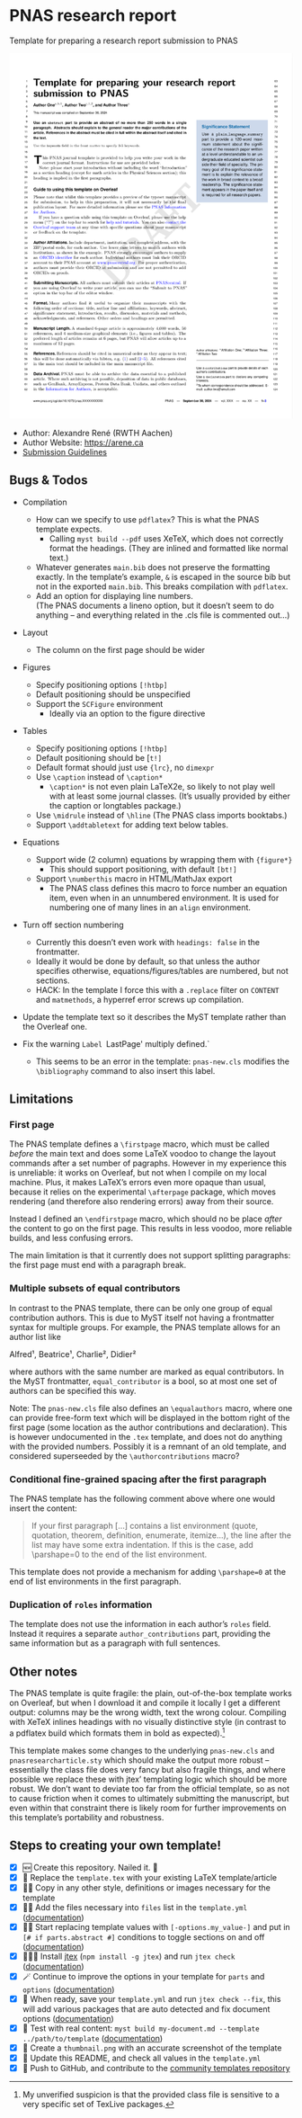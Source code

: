 # PNAS research report

Template for preparing a research report submission to PNAS

![](thumbnail.png)

- Author: Alexandre René (RWTH Aachen)
- Author Website: https://arene.ca
- [Submission Guidelines](https://www.pnas.org/author-center/submitting-your-manuscript)

## Bugs & Todos

* Compilation
  - How can we specify to use `pdflatex`? This is what the PNAS template expects.
    - Calling `myst build --pdf` uses XeTeX, which does not correctly format
      the headings. (They are inlined and formatted like normal text.)
  - Whatever generates `main.bib` does not preserve the formatting exactly.
    In the template’s example, `&` is escaped in the source bib but not in the
    exported `main.bib`. This breaks compilation with `pdflatex`.
  - Add an option for displaying line numbers.  
    (The PNAS documents a lineno option, but it doesn’t seem to do anything
    – and everything related in the .cls file is commented out…)

* Layout
  - The column on the first page should be wider

* Figures
  - Specify positioning options `[!htbp]`
  - Default positioning should be unspecified
  - Support the `SCFigure` environment
      + Ideally via an option to the figure directive

* Tables
  - Specify positioning options `[!htbp]`
  - Default positioning should be [`t!]`
  - Default format should just use `{lrc}`, no `dimexpr`
  - Use `\caption` instead of `\caption*`
    + `\caption*` is not even plain LaTeX2e, so likely to not play well with at least some journal classes. (It’s usually provided by either the caption or longtables package.)
  - Use `\midrule` instead of `\hline`
    (The PNAS class imports booktabs.)
  - Support `\addtabletext` for adding text below tables.

* Equations
  - Support wide (2 column) equations by wrapping them with `{figure*}`
    + This should support positioning, with default `[bt!]`
  - Support `\numberthis` macro in HTML/MathJax export
    + The PNAS class defines this macro to force number an equation item,
      even when in an unnumbered environment. It is used for numbering
      one of many lines in an `align` environment.

* Turn off section numbering
  - Currently this doesn’t even work with `headings: false` in the frontmatter.
  - Ideally it would be done by default, so that unless the author specifies otherwise, equations/figures/tables are numbered, but not sections. 
  - HACK: In the template I force this with a `.replace` filter on `CONTENT` and `matmethods`, a hyperref error screws up compilation.

* Update the template text so it describes the MyST template rather than the Overleaf one.

* Fix the warning `Label `LastPage' multiply defined.`
  + This seems to be an error in the template: `pnas-new.cls` modifies the `\bibliography` command to also insert this label.

## Limitations

### First page
The PNAS template defines a `\firstpage` macro, which must be called _before_ the main text and does some LaTeX voodoo to change the layout commands after a set number of pagraphs. However in my experience this is unreliable: it works on Overleaf, but not when I compile on my local machine. Plus, it makes LaTeX’s errors even more opaque than usual, because it relies on the experimental `\afterpage` package, which moves rendering (and therefore also rendering errors) away from their source.

Instead I defined an `\endfirstpage` macro, which should no be place _after_ the content to go on the first page. This results in less voodoo, more reliable builds, and less confusing errors.

The main limitation is that it currently does not support splitting paragraphs: the first page must end with a paragraph break.

### Multiple subsets of equal contributors
In contrast to the PNAS template, there can be only one group of equal contribution authors. This is due to MyST itself not having a frontmatter syntax for multiple groups.
For example, the PNAS template allows for an author list like

Alfred¹, Beatrice¹, Charlie², Didier²

where authors with the same number are marked as equal contributors.
In the MyST frontmatter, `equal_contributor` is a bool, so at most one set of authors can be specified this way.

Note: The `pnas-new.cls` file also defines an `\equalauthors` macro, where one can provide free-form text which will be displayed in the bottom right of the first page (some location as the author contributions and declaration). This is however undocumented in the `.tex` template, and does not do anything with the provided numbers. Possibly it is a remnant of an old template, and considered superseeded by the `\authorcontributions` macro?

### Conditional fine-grained spacing after the first paragraph

The PNAS template has the following comment above where one would insert the content:

> If your first paragraph […] contains a list environment
> (quote, quotation, theorem, definition, enumerate, itemize...), the line
> after the list may have some extra indentation. If this is the case,
> add \parshape=0 to the end of the list environment.

This template does not provide a mechanism for adding `\parshape=0` at the end of list environments in the first paragraph.

### Duplication of `roles` information

The template does not use the information in each author’s `roles` field.
Instead it requires a separate `author_contributions` part, providing the same
information but as a paragraph with full sentences.

## Other notes

The PNAS template is quite fragile: the plain, out-of-the-box template works on Overleaf, but when I download it and compile it locally I get a different output: columns may be the wrong width, text the wrong colour. Compiling with XeTeX inlines headings with no visually distinctive style (in contrast to a pdflatex build which formats them in bold as expected).[^why-fragile]

This template makes some changes to the underlying `pnas-new.cls` and `pnasresearcharticle.sty` which should make the output more robust – essentially the class file does very fancy but also fragile things, and where possible we replace  these with jtex’ templating logic which should be more robust. We don’t want to deviate too far from the official template, so as not to cause friction when it comes to ultimately submitting the manuscript, but even within that constraint there is likely room for further improvements on this template’s portability and robustness.

[^why-fragile]: My unverified suspicion is that the provided class file is sensitive to a very specific set of TexLive packages.

## Steps to creating your own template!

- [x] 🆕 Create this repository. Nailed it. 🚀
- [x] 📑 Replace the `template.tex` with your existing LaTeX template/article
- [x] 👯‍♀️ Copy in any other style, definitions or images necessary for the template
- [x] 👩‍🔬 Add the files necessary into `files` list in the `template.yml` ([documentation](https://myst-tools.org/docs/mystjs/jtex/template-yml))
- [x] 🧙‍♀️ Start replacing template values with `[-options.my_value-]` and put in `[# if parts.abstract #]` conditions to toggle sections on and off ([documentation](https://myst-tools.org/docs/mystjs/jtex/template-rules))
- [x] 👩🏿‍💻 Install [jtex](https://myst-tools.org/docs/mystjs/jtex) (`npm install -g jtex`) and run `jtex check` ([documentation](https://myst-tools.org/docs/mystjs/jtex/command-line))
- [x] 🪄 Continue to improve the options in your template for `parts` and `options` ([documentation](https://myst-tools.org/docs/mystjs/jtex/document))
- [x] 💾 When ready, save your `template.yml` and run `jtex check --fix`, this will add various packages that are auto detected and fix document options ([documentation](https://myst-tools.org/docs/mystjs/jtex/command-line))
- [x] 🧪 Test with real content: `myst build my-document.md --template ../path/to/template` ([documentation](https://myst-tools.org/docs/mystjs/guide/creating-pdf-documents))
- [x] 📸 Create a `thumbnail.png` with an accurate screenshot of the template
- [x] 🧭 Update this README, and check all values in the `template.yml`
- [x] 🚀 Push to GitHub, and contribute to the [community templates repository](https://github.com/myst-templates/templates)
